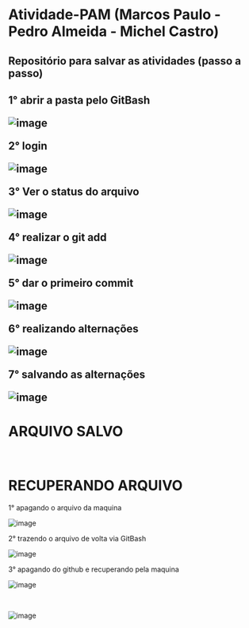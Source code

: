 # Atividade-PAM (Marcos Paulo -  Pedro Almeida - Michel Castro)

<h2><b>Repositório para salvar as atividades (passo a passo)</b><h2/>

1° abrir a pasta pelo GitBash

![image](https://github.com/Kinho337/Paan-Marcos-Michel-e-Pedro/assets/150250683/ac3a145a-883b-45ca-9bc4-e95480b5925a)



2° login 

![image](https://github.com/Kinho337/Paan-Marcos-Michel-e-Pedro/assets/150250683/b570ad46-deb3-4f65-b8d8-86d568c3efea)


3° Ver o status do arquivo

![image](https://github.com/Kinho337/Paan-Marcos-Michel-e-Pedro/assets/150250683/81401467-e8e7-4e2f-951d-92ffb08360ab)


4° realizar o git add

![image](https://github.com/Kinho337/Paan-Marcos-Michel-e-Pedro/assets/150250683/15f12304-b99d-4535-8b41-191f6d4c25d3)


5° dar o primeiro commit

![image](https://github.com/Kinho337/Paan-Marcos-Michel-e-Pedro/assets/150250683/74f5bd92-d084-435f-80f4-b8ccf522e336)


6° realizando alternações

![image](https://github.com/Kinho337/Paan-Marcos-Michel-e-Pedro/assets/150250683/68b1fab8-5b9a-430f-a77a-ae46526ed0c0)


7° salvando as alternações

![image](https://github.com/Kinho337/Paan-Marcos-Michel-e-Pedro/assets/150250683/bba31471-b519-4714-b653-6f4adc411dbb)

<h1><b>ARQUIVO SALVO</b></h1>

<br>

<h1><b>RECUPERANDO ARQUIVO</b></h1>
1° apagando o arquivo da maquina

![image](https://github.com/Kinho337/Paan-Marcos-Michel-e-Pedro/assets/150250683/e99070d3-b0cd-4293-98be-d3cf00462a0f)


2° trazendo o arquivo de volta via GitBash

![image](https://github.com/Kinho337/Paan-Marcos-Michel-e-Pedro/assets/150250683/66bc452a-25b7-422b-9490-1f4545372e38)


3° apagando do github e recuperando pela maquina

![image](https://github.com/Kinho337/Atividade-PAM/assets/150250683/14337a1c-ecd3-48ac-becf-f71195e0f4b4)

<br>

![image](https://github.com/Kinho337/Atividade-PAM/assets/150250683/515a3152-d161-4fbe-8a34-d632e71f332a)







